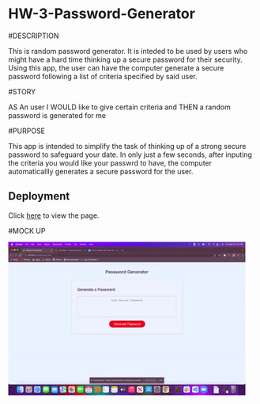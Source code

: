 # HW-3-Password-Generator

#DESCRIPTION

This is random password generator. It is inteded to be used by users who might have a hard time thinking up a secure password for their security. Using this app, the user can have the computer generate a secure password following a list of criteria specified by said user.

#STORY

AS An user
I WOULD like to give certain criteria and 
THEN a random password is generated for me

#PURPOSE

This app is intended to simplify the task of thinking up of a strong secure password to safeguard your date. In only just a few seconds, after inputing the criteria you would like your passwrd to have, the computer automaticallly generates a secure password for the user.

## Deployment

Click [here](https://ajfigueroa83.github.io/HW-3-Password-Generator/) to view the page.

#MOCK UP

![Password Generator window with red button that reads GENERATE PASSWORD](/assets/images/giphy.gif)
